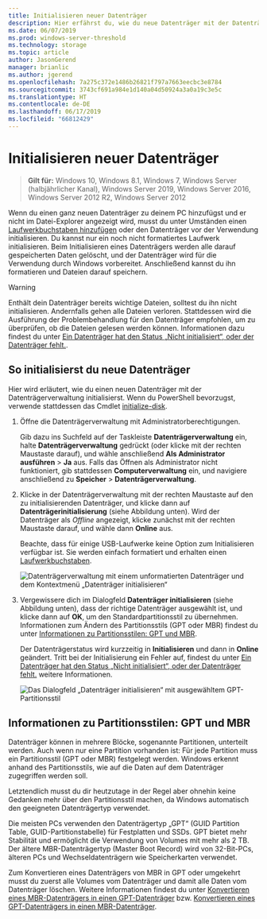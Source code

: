 ```yaml
---
title: Initialisieren neuer Datenträger
description: Hier erfährst du, wie du neue Datenträger mit der Datenträgerverwaltung initialisierst und damit für die Verwendung vorbereitest. Darüber hinaus findest du hier Links zur Problembehandlung.
ms.date: 06/07/2019
ms.prod: windows-server-threshold
ms.technology: storage
ms.topic: article
author: JasonGerend
manager: brianlic
ms.author: jgerend
ms.openlocfilehash: 7a275c372e1486b26821f797a7663eecbc3e8784
ms.sourcegitcommit: 3743cf691a984e1d140a04d50924a3a0a19c3e5c
ms.translationtype: HT
ms.contentlocale: de-DE
ms.lasthandoff: 06/17/2019
ms.locfileid: "66812429"
---
```

# <a name="initialize-new-disks"></a>Initialisieren neuer Datenträger

> **Gilt für:** Windows 10, Windows 8.1, Windows 7, Windows Server (halbjährlicher Kanal), Windows Server 2019, Windows Server 2016, Windows Server 2012 R2, Windows Server 2012

Wenn du einen ganz neuen Datenträger zu deinem PC hinzufügst und er nicht im Datei-Explorer angezeigt wird, musst du unter Umständen einen [Laufwerkbuchstaben hinzufügen](change-a-drive-letter.md) oder den Datenträger vor der Verwendung initialisieren. Du kannst nur ein noch nicht formatiertes Laufwerk initialisieren. Beim Initialisieren eines Datenträgers werden alle darauf gespeicherten Daten gelöscht, und der Datenträger wird für die Verwendung durch Windows vorbereitet. Anschließend kannst du ihn formatieren und Dateien darauf speichern.

> [!WARNING]
> Enthält dein Datenträger bereits wichtige Dateien, solltest du ihn nicht initialisieren. Andernfalls gehen alle Dateien verloren. Stattdessen wird die Ausführung der Problembehandlung für den Datenträger empfohlen, um zu überprüfen, ob die Dateien gelesen werden können. Informationen dazu findest du unter [Ein Datenträger hat den Status „Nicht initialisiert“, oder der Datenträger fehlt.](troubleshooting-disk-management.md#a-disks-status-is-not-initialized-or-the-disk-is-missing).

## <a name="to-initialize-new-disks"></a>So initialisierst du neue Datenträger

Hier wird erläutert, wie du einen neuen Datenträger mit der Datenträgerverwaltung initialisierst. Wenn du PowerShell bevorzugst, verwende stattdessen das Cmdlet [initialize-disk](https://docs.microsoft.com/powershell/module/storage/initialize-disk).

1. Öffne die Datenträgerverwaltung mit Administratorberechtigungen. 
 
    Gib dazu ins Suchfeld auf der Taskleiste **Datenträgerverwaltung** ein, halte **Datenträgerverwaltung** gedrückt (oder klicke mit der rechten Maustaste darauf), und wähle anschließend **Als Administrator ausführen** > **Ja** aus. Falls das Öffnen als Administrator nicht funktioniert, gib stattdessen **Computerverwaltung** ein, und navigiere anschließend zu **Speicher** > **Datenträgerverwaltung**.
1. Klicke in der Datenträgerverwaltung mit der rechten Maustaste auf den zu initialisierenden Datenträger, und klicke dann auf **Datenträgerinitialisierung** (siehe Abbildung unten). Wird der Datenträger als *Offline* angezeigt, klicke zunächst mit der rechten Maustaste darauf, und wähle dann **Online** aus.

     Beachte, dass für einige USB-Laufwerke keine Option zum Initialisieren verfügbar ist. Sie werden einfach formatiert und erhalten einen [Laufwerkbuchstaben](change-a-drive-letter.md).

    ![Datenträgerverwaltung mit einem unformatierten Datenträger und dem Kontextmenü „Datenträger initialisieren“](media/uninitialized-disk.PNG)
2. Vergewissere dich im Dialogfeld **Datenträger initialisieren** (siehe Abbildung unten), dass der richtige Datenträger ausgewählt ist, und klicke dann auf **OK**, um den Standardpartitionsstil zu übernehmen. Informationen zum Ändern des Partitionsstils (GPT oder MBR) findest du unter [Informationen zu Partitionsstilen: GPT und MBR](#about-partition-styles---gpt-and-mbr).

     Der Datenträgerstatus wird kurzzeitig in **Initialisieren** und dann in **Online** geändert. Tritt bei der Initialisierung ein Fehler auf, findest du unter [Ein Datenträger hat den Status „Nicht initialisiert“, oder der Datenträger fehlt.](troubleshooting-disk-management.md#a-disks-status-is-not-initialized-or-the-disk-is-missing) weitere Informationen.

    ![Das Dialogfeld „Datenträger initialisieren“ mit ausgewähltem GPT-Partitionsstil](media/initialize-disk.PNG)

## <a name="about-partition-styles---gpt-and-mbr"></a>Informationen zu Partitionsstilen: GPT und MBR

Datenträger können in mehrere Blöcke, sogenannte Partitionen, unterteilt werden. Auch wenn nur eine Partition vorhanden ist: Für jede Partition muss ein Partitionsstil (GPT oder MBR) festgelegt werden. Windows erkennt anhand des Partitionsstils, wie auf die Daten auf dem Datenträger zugegriffen werden soll.

Letztendlich musst du dir heutzutage in der Regel aber ohnehin keine Gedanken mehr über den Partitionsstil machen, da Windows automatisch den geeigneten Datenträgertyp verwendet.

Die meisten PCs verwenden den Datenträgertyp „GPT“ (GUID Partition Table, GUID-Partitionstabelle) für Festplatten und SSDs. GPT bietet mehr Stabilität und ermöglicht die Verwendung von Volumes mit mehr als 2 TB. Der ältere MBR-Datenträgertyp (Master Boot Record) wird von 32-Bit-PCs, älteren PCs und Wechseldatenträgern wie Speicherkarten verwendet.

Zum Konvertieren eines Datenträgers von MBR in GPT oder umgekehrt musst du zuerst alle Volumes vom Datenträger und damit alle Daten vom Datenträger löschen. Weitere Informationen findest du unter [Konvertieren eines MBR-Datenträgers in einen GPT-Datenträger](change-an-mbr-disk-into-a-gpt-disk.md) bzw. [Konvertieren eines GPT-Datenträgers in einen MBR-Datenträger](change-a-gpt-disk-into-an-mbr-disk.md).